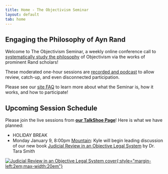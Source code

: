 ```yaml
---
title: Home - The Objectivism Seminar
layout: default
tab: home
---
```


Engaging the Philosophy of Ayn Rand
-----------------------------------
Welcome to The Objectivism Seminar, a weekly online conference call to
[systematically study the philosophy](/about "About the Objectivism Seminar")
of Objectivism via the works of prominent Rand scholars!

These moderated one-hour sessions are [recorded and podcast](/archives "Session Recording Archives")
to allow review, catch-up, and even disconnected participation.

Please see our [site FAQ](/faq "Frequently Asked Questions")
to learn more about what the Seminar is, how it works, and how to participate!

Upcoming Session Schedule
-------------------------
Please join the live sessions from
[**our TalkShoe Page**](http://www.talkshoe.com/talkshoe/web/talkCast.jsp?masterId=15215&amp;cmd=tc "The Objectivism Seminar at TalkShoe.com")!
Here is what we have planned:

* HOLIDAY BREAK
* Monday January 9,
  8:00pm [Mountain][mtn]:
  Kyle will
  begin leading discussion of
  our new book [Judicial Review in an Objective Legal System][book]
  by Dr. Tara Smith

[![Judicial Review in an Objective Legal System cover][cover]{:style="margin-left:2em;max-width:20em"}][book]


[cover]:   https://images-na.ssl-images-amazon.com/images/I/410dGRxeleL.jpg
[book]:    http://amzn.com/110753495X
[mtn]:     http://wwp.greenwichmeantime.com/time-zone/usa/mountain-time/
